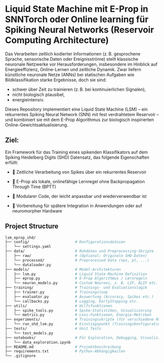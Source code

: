 # Liquid State Machine mit E-Prop in SNNTorch oder Online learning für Spiking Neural Networks (Reservoir Computing Architecture)
Das Verarbeiten zeitlich kodierter Informationen (z. B. gesprochene Sprache, sensorische Daten oder Ereignisströme) stellt klassische neuronale Netzwerke vor Herausforderungen, insbesondere im Hinblick auf Energieeffizienz, Online-Lernen und zeitliche Dynamik.
Zwar liefern künstliche neuronale Netze (ANNs) bei statischen Aufgaben wie Bildklassifikation starke Ergebnisse, doch sie sind:

- schwer über Zeit zu trainieren (z. B. bei kontinuierlichen Signalen),
- nicht biologisch plausibel,
- energieintensiv.

Dieses Repository implementiert eine Liquid State Machine (LSM) – ein rekurrentes Spiking Neural Network (SNN) mit fest verdrahtetem Reservoir – und kombiniert sie mit dem E-Prop Algorithmus zur biologisch inspirierten Online-Gewichtsaktualisierung.

## Ziel:
Ein Framework für das Training eines spikenden Klassifikators auf dem Spiking Heidelberg Digits (SHD) Datensatz, das folgende Eigenschaften erfüllt:

- 🧠 Zeitliche Verarbeitung von Spikes über ein rekurrentes Reservoir

- 🔁 E-Prop als lokale, onlinefähige Lernregel ohne Backpropagation Through Time (BPTT)

- 🧱 Modularer Code, der leicht anpassbar und wiederverwendbar ist

- 🔌 Vorbereitung für spätere Integration in Anwendungen oder auf neuromorpher Hardware
## Project Structure
```bash
lsm_eprop_shd/
├── config/                     # Konfigurationsdateien
│   └── settings.yaml
├── data/                       # Rohdaten und Preprocessing-Skripte
│   ├── raw/                    # (Optional: Originale SHD-Daten)
│   └── processed/              # Preprocessed Data (npz, pt, ...)
│   └── dataloader.py
├── models/                     # Model-Architekturen
│   ├── lsm.py                  # Liquid State Machine Definition
│   ├── eprop.py                # E-Prop Algorithmus / Lernregeln
│   └── neuron_models.py        # Custom Neurons, z. B. LIF, ALIF etc.
├── training/                   # Trainings- und Evaluationslogik
│   ├── trainer.py              # Trainingsloop
│   ├── evaluator.py            # Auswertung (Accuracy, Spikes etc.)
│   └── callbacks.py            # Logging, EarlyStopping etc.
├── utils/                      # Hilfsfunktionen
│   ├── spike_tools.py          # Spike-Statistiken, Visualisierung
│   └── metrics.py              # Loss-Funktionen, Energie-Metriken
├── experiments/                # Trainingsskripte (für verschiedene Runs)
│   └── run_shd_lsm.py          # Einstiegspunkt (Trainingskonfiguration)
├── tests/                      # Unit Tests
│   └── test_models.py
├── notebooks/                  # Für Exploration, Debugging, Visualisierung
│   └── data_exploration.ipynb
├── README.md                   # Projektbeschreibung
├── requirements.txt            # Python-Abhängigkeiten
└── .gitignore

```
